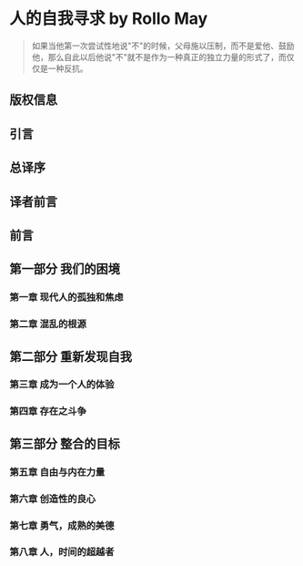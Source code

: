 # 人的自我寻求 by Rollo May

> 如果当他第一次尝试性地说"不"的时候，父母施以压制，而不是爱他、鼓励他，那么自此以后他说"不"就不是作为一种真正的独立力量的形式了，而仅仅是一种反抗。

## 版权信息
## 引言
## 总译序
## 译者前言
## 前言
## 第一部分 我们的困境
### 第一章 现代人的孤独和焦虑
### 第二章 混乱的根源
## 第二部分 重新发现自我
### 第三章 成为一个人的体验
### 第四章 存在之斗争
## 第三部分 整合的目标
### 第五章 自由与内在力量
### 第六章 创造性的良心
### 第七章 勇气，成熟的美德
### 第八章 人，时间的超越者

